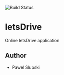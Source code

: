 ![Build Status](https://app.travis-ci.com/pawelslupski/letsDrive-app.svg?branch=master)

# letsDrive
Online letsDrive application

## Author
* Pawel Slupski 
